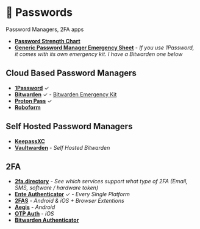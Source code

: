 # 🔑 Passwords

Password Managers, 2FA apps

- [**Password Strength Chart**](https://hivesystems.io/blog/are-your-passwords-in-the-green)
- [**Generic Password Manager Emergency Sheet**](https://passwordbits.com/password-manager-emergency-sheet) - *If you use 1Password, it comes with its own emergency kit. I have a Bitwarden one below*

## Cloud Based Password Managers

- [**1Password**](https://1password.com) ✓
- [**Bitwarden**](https://bitwarden.com) ✓ - [Bitwarden Emergency Kit](https://github.com/DevShubam/emergency-kits/tree/main?tab=readme-ov-file#bitwarden-emergency-kit)
- [**Proton Pass**](https://proton.me/pass)  ✓
- [**Roboform**](https://roboform.com)

## Self Hosted Password Managers

- [**KeepassXC**](https://keepassxc.org) 
- [**Vaultwarden**](https://github.com/dani-garcia/vaultwarden) - *Self Hosted Bitwarden*

## 2FA

- [**2fa.directory**](https://2fa.directory/int) - *See which services support what type of 2FA (Email, SMS, software / hardware token)*
- [**Ente Authenticator**](https://ente.io/auth/) ✓ - *Every Single Platform*
- [**2FAS**](https://2fas.com) - *Android & iOS + Browser Extentions*
- [**Aegis**](https://getaegis.app) - *Android*
- [**OTP Auth**](https://apps.apple.com/ca/app/otp-auth/id659877384) - *iOS*
- [**Bitwarden Authenticator**](https://bitwarden.com/products/authenticator)
